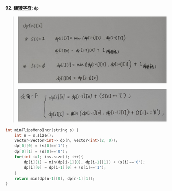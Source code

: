 #### 92. [翻转字符](https://leetcode.cn/problems/cyJERH/): `dp`

> ![LC926-1](/appendix/LC926-1.jpg)
> 
> ![LC926-2](/appendix/LC926-2.jpg)

```CPP
int minFlipsMonoIncr(string s) {
    int n = s.size();
    vector<vector<int>> dp(n, vector<int>(2, 0));
    dp[0][0] = (s[0]=='1');
    dp[0][1] = (s[0]=='0');
    for(int i=1; i<s.size(); i++){
        dp[i][1] = min(dp[i-1][0], dp[i-1][1]) + (s[i]=='0');
        dp[i][0] = dp[i-1][0] + (s[i]=='1');
    }
    return min(dp[n-1][0], dp[n-1][1]);
}
```